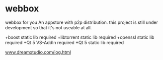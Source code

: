 webbox
======

webbox for you
An appstore with p2p distribution.
this project is still under development so that it's not useable at all.

+boost static lib required
+libtorrent static lib required
+openssl static lib required
+Qt 5 VS-AddIn required
+Qt 5 static lib required


www.dreamxtudio.com/log.html
